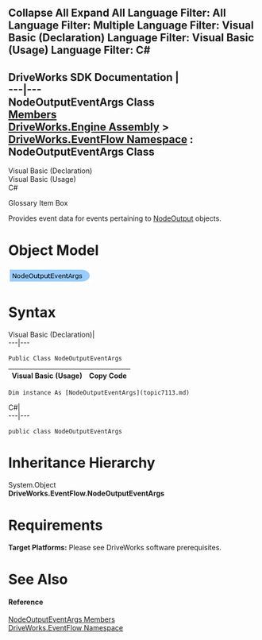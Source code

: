 Collapse All Expand All Language Filter: All  Language Filter: Multiple  Language Filter: Visual Basic (Declaration) Language Filter: Visual Basic (Usage) Language Filter: C#  
---  
DriveWorks SDK Documentation  |   
---|---  
NodeOutputEventArgs Class   
[Members](topic7114.md)   
[DriveWorks.Engine Assembly](topic2156.md) > [DriveWorks.EventFlow Namespace](topic6871.md) : NodeOutputEventArgs Class  
---  
  
Visual Basic (Declaration)    
Visual Basic (Usage)    
C# 

Glossary Item Box

Provides event data for events pertaining to [NodeOutput](topic7074.md) objects. 

# Object Model

![](dotnetdiagramimages/image380.png)

# Syntax

Visual Basic (Declaration)|   
---|---  
      
    
    Public Class NodeOutputEventArgs   
  
Visual Basic (Usage)| Copy Code  
---|---  
      
    
    Dim instance As [NodeOutputEventArgs](topic7113.md)  
  
C#|   
---|---  
      
    
    public class NodeOutputEventArgs   
  
# Inheritance Hierarchy

System.Object  
**DriveWorks.EventFlow.NodeOutputEventArgs**  


# Requirements

**Target Platforms:** Please see DriveWorks software prerequisites.

# See Also

#### Reference

[NodeOutputEventArgs Members](topic7114.md)   
[DriveWorks.EventFlow Namespace](topic6871.md)


